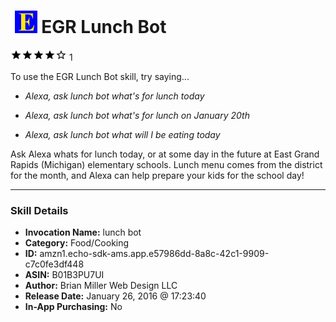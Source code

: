 # &nbsp;<img src="skill_icon" alt="EGR Lunch Bot icon" width="36"> EGR Lunch Bot
![4 stars](../../images/ic_star_black_18dp_1x.png)![4 stars](../../images/ic_star_black_18dp_1x.png)![4 stars](../../images/ic_star_black_18dp_1x.png)![4 stars](../../images/ic_star_black_18dp_1x.png)![4 stars](../../images/ic_star_border_black_18dp_1x.png) 1

To use the EGR Lunch Bot skill, try saying...

* *Alexa, ask lunch bot what's for lunch today*

* *Alexa, ask lunch bot what's for lunch on January 20th*

* *Alexa, ask lunch bot what will I be eating today*

Ask Alexa whats for lunch today, or at some day in the future at East Grand Rapids (Michigan) elementary schools. Lunch menu comes from the district for the month, and Alexa can help prepare your kids for the school day!

***

### Skill Details

* **Invocation Name:** lunch bot
* **Category:** Food/Cooking
* **ID:** amzn1.echo-sdk-ams.app.e57986dd-8a8c-42c1-9909-c7c0fe3df448
* **ASIN:** B01B3PU7UI
* **Author:** Brian Miller Web Design LLC
* **Release Date:** January 26, 2016 @ 17:23:40
* **In-App Purchasing:** No
